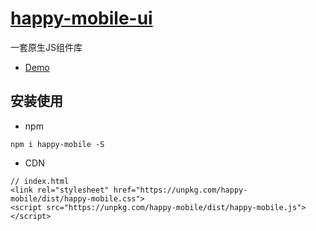 
# [happy-mobile-ui](https://github.com/hzb1/happy-mobile)
一套原生JS组件库
- [Demo](https://hzb1.github.io/happy-mobile/example/js/dist)

## 安装使用
- npm
```
npm i happy-mobile -S
```
- CDN
```
// index.html
<link rel="stylesheet" href="https://unpkg.com/happy-mobile/dist/happy-mobile.css">
<script src="https://unpkg.com/happy-mobile/dist/happy-mobile.js"></script>
```
